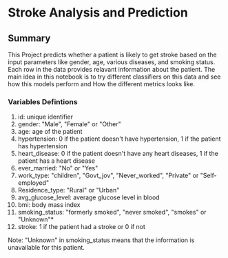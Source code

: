 # Stroke Analysis and Prediction

## Summary

This Project predicts whether a patient is likely to get stroke based on the input parameters like gender, age, various diseases, and smoking status. Each row in the data provides relavant information about the patient.
The main idea in this notebook is to try different classifiers on this data and see how this models perform and How the different metrics looks like.

### Variables Defintions

1. id: unique identifier
2. gender: "Male", "Female" or "Other"
3. age: age of the patient
4. hypertension: 0 if the patient doesn't have hypertension, 1 if the patient has hypertension
5. heart_disease: 0 if the patient doesn't have any heart diseases, 1 if the patient has a heart disease
6. ever_married: "No" or "Yes"
7. work_type: "children", "Govt_jov", "Never_worked", "Private" or "Self-employed"
8. Residence_type: "Rural" or "Urban"
9. avg_glucose_level: average glucose level in blood
10. bmi: body mass index
11. smoking_status: "formerly smoked", "never smoked", "smokes" or "Unknown"*
12. stroke: 1 if the patient had a stroke or 0 if not

Note: "Unknown" in smoking_status means that the information is unavailable for this patient.